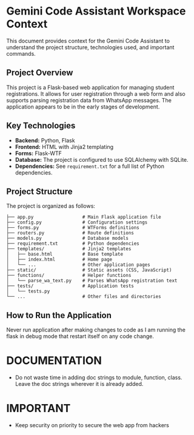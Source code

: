 # Gemini Code Assistant Workspace Context

This document provides context for the Gemini Code Assistant to understand the project structure, technologies used, and important commands.

## Project Overview

This project is a Flask-based web application for managing student registrations. It allows for user registration through a web form and also supports parsing registration data from WhatsApp messages. The application appears to be in the early stages of development.

## Key Technologies

*   **Backend:** Python, Flask
*   **Frontend:** HTML with Jinja2 templating
*   **Forms:** Flask-WTF
*   **Database:** The project is configured to use SQLAlchemy with SQLite.
*   **Dependencies:** See `requirement.txt` for a full list of Python dependencies.

## Project Structure
The project is organized as follows:

```
├── app.py                  # Main Flask application file
├── config.py               # Configuration settings
├── forms.py                # WTForms definitions
├── routers.py              # Route definitions
├── models.py               # Database models
├── requirement.txt         # Python dependencies
├── templates/              # Jinja2 templates
│   ├── base.html           # Base template
│   ├── index.html          # Home page
│   └── ...                 # Other application pages
├── static/                 # Static assets (CSS, JavaScript)
├── functions/              # Helper functions
│   └── parse_wa_text.py    # Parses WhatsApp registration text
├── tests/                  # Application tests
│   └── tests.py
└── ...                     # Other files and directories
```

## How to Run the Application

Never run application after making changes to code as I am running the flask in debug mode that restart itself on any code change.

# DOCUMENTATION
- Do not waste time in adding doc strings to module, function, class. Leave the doc strings wherever it is already added.

# IMPORTANT
- Keep security on priority to secure the web app from hackers

